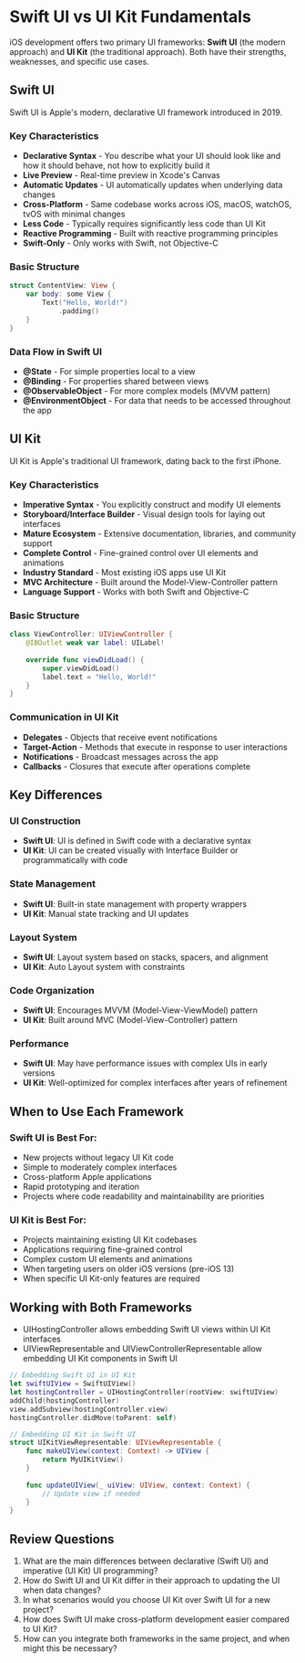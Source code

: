 # Swift UI vs UI Kit Fundamentals

iOS development offers two primary UI frameworks: **Swift UI** (the modern approach) and **UI Kit** (the traditional approach). Both have their strengths, weaknesses, and specific use cases.

## Swift UI

Swift UI is Apple's modern, declarative UI framework introduced in 2019.

### Key Characteristics

- **Declarative Syntax** - You describe what your UI should look like and how it should behave, not how to explicitly build it
- **Live Preview** - Real-time preview in Xcode's Canvas
- **Automatic Updates** - UI automatically updates when underlying data changes
- **Cross-Platform** - Same codebase works across iOS, macOS, watchOS, tvOS with minimal changes
- **Less Code** - Typically requires significantly less code than UI Kit
- **Reactive Programming** - Built with reactive programming principles
- **Swift-Only** - Only works with Swift, not Objective-C

### Basic Structure

```swift
struct ContentView: View {
    var body: some View {
        Text("Hello, World!")
            .padding()
    }
}
```

### Data Flow in Swift UI

- **@State** - For simple properties local to a view
- **@Binding** - For properties shared between views
- **@ObservableObject** - For more complex models (MVVM pattern)
- **@EnvironmentObject** - For data that needs to be accessed throughout the app

## UI Kit

UI Kit is Apple's traditional UI framework, dating back to the first iPhone.

### Key Characteristics

- **Imperative Syntax** - You explicitly construct and modify UI elements
- **Storyboard/Interface Builder** - Visual design tools for laying out interfaces
- **Mature Ecosystem** - Extensive documentation, libraries, and community support
- **Complete Control** - Fine-grained control over UI elements and animations
- **Industry Standard** - Most existing iOS apps use UI Kit
- **MVC Architecture** - Built around the Model-View-Controller pattern
- **Language Support** - Works with both Swift and Objective-C

### Basic Structure

```swift
class ViewController: UIViewController {
    @IBOutlet weak var label: UILabel!
    
    override func viewDidLoad() {
        super.viewDidLoad()
        label.text = "Hello, World!"
    }
}
```

### Communication in UI Kit

- **Delegates** - Objects that receive event notifications
- **Target-Action** - Methods that execute in response to user interactions
- **Notifications** - Broadcast messages across the app
- **Callbacks** - Closures that execute after operations complete

## Key Differences

### UI Construction

- **Swift UI**: UI is defined in Swift code with a declarative syntax
- **UI Kit**: UI can be created visually with Interface Builder or programmatically with code

### State Management

- **Swift UI**: Built-in state management with property wrappers
- **UI Kit**: Manual state tracking and UI updates

### Layout System

- **Swift UI**: Layout system based on stacks, spacers, and alignment
- **UI Kit**: Auto Layout system with constraints

### Code Organization

- **Swift UI**: Encourages MVVM (Model-View-ViewModel) pattern
- **UI Kit**: Built around MVC (Model-View-Controller) pattern

### Performance

- **Swift UI**: May have performance issues with complex UIs in early versions
- **UI Kit**: Well-optimized for complex interfaces after years of refinement

## When to Use Each Framework

### Swift UI is Best For:

- New projects without legacy UI Kit code
- Simple to moderately complex interfaces
- Cross-platform Apple applications
- Rapid prototyping and iteration
- Projects where code readability and maintainability are priorities

### UI Kit is Best For:

- Projects maintaining existing UI Kit codebases
- Applications requiring fine-grained control
- Complex custom UI elements and animations
- When targeting users on older iOS versions (pre-iOS 13)
- When specific UI Kit-only features are required

## Working with Both Frameworks

- UIHostingController allows embedding Swift UI views within UI Kit interfaces
- UIViewRepresentable and UIViewControllerRepresentable allow embedding UI Kit components in Swift UI

```swift
// Embedding Swift UI in UI Kit
let swiftUIView = SwiftUIView()
let hostingController = UIHostingController(rootView: swiftUIView)
addChild(hostingController)
view.addSubview(hostingController.view)
hostingController.didMove(toParent: self)

// Embedding UI Kit in Swift UI
struct UIKitViewRepresentable: UIViewRepresentable {
    func makeUIView(context: Context) -> UIView {
        return MyUIKitView()
    }
    
    func updateUIView(_ uiView: UIView, context: Context) {
        // Update view if needed
    }
}
```

## Review Questions

1. What are the main differences between declarative (Swift UI) and imperative (UI Kit) UI programming?
2. How do Swift UI and UI Kit differ in their approach to updating the UI when data changes?
3. In what scenarios would you choose UI Kit over Swift UI for a new project?
4. How does Swift UI make cross-platform development easier compared to UI Kit?
5. How can you integrate both frameworks in the same project, and when might this be necessary? 